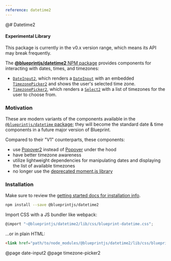 ```yaml
---
reference: datetime2
---
```


@# Datetime2

<div class="@ns-callout @ns-intent-warning @ns-icon-warning-sign">
    <h4 class="@ns-heading">Experimental Library</h4>
    <p>This package is currently in the v0.x version range, which means its API may break frequently.</p>
</div>

The [__@blueprintjs/datetime2__ NPM package](https://www.npmjs.com/package/@blueprintjs/datetime)
provides components for interacting with dates, times, and timezones:

- [`DateInput2`](#datetime2/date-input2), which renders a [`DateInput`](#datetime/dateinput)
  with an embedded [`TimezonePicker2`](#datetime2/timezone-picker2) and shows the user's
  selected time zone.
- [`TimezonePicker2`](#datetime2/timezone-picker2), which renders a [`Select2`](#select/select2)
  with a list of timezones for the user to choose from.

### Motivation

These are modern variants of the components available in the
[`@blueprintjs/datetime` package](#datetime); they will become the standard date & time
components in a future major version of Blueprint.

Compared to their "V1" counterparts, these components:
- use [Popover2](#popover2-package/popover2) instead of [Popover](#core/components/popover)
  under the hood
- have better timezone awareness
- utilize lightweight dependencies for manipulating dates and displaying
  the list of available timezones
- no longer use the [deprecated moment.js library](https://momentjs.com/docs/#/-project-status/)

### Installation

Make sure to review the [getting started docs for installation info](#blueprint/getting-started).

```sh
npm install --save @blueprintjs/datetime2
```

Import CSS with a JS bundler like webpack:

```js
@import "~@blueprintjs/datetime2/lib/css/blueprint-datetime.css";
```

...or in plain HTML:

```html
<link href="path/to/node_modules/@blueprintjs/datetime2/lib/css/blueprint-datetime.css" rel="stylesheet" />
```

@page date-input2
@page timezone-picker2
